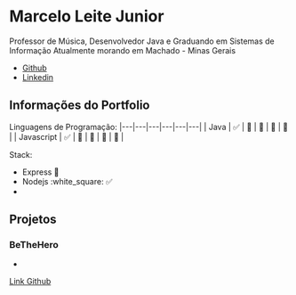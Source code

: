 # Marcelo Leite Junior

Professor de Música, Desenvolvedor Java e Graduando em Sistemas de Informação
Atualmente morando em Machado - Minas Gerais

- [Github](https://github.com/mleitejunior/)
- [Linkedin](https://www.linkedin.com/in/marcelo-leite-junior-472a9313a/)

## Informações do Portfolio

Linguagens de Programação: 
|---|---|---|---|---|---|
| Java | :white_check_mark: | :black_square_button: | :black_square_button: | :black_square_button: | :black_square_button: |
| Javascript | :white_check_mark: | :black_square_button: | :black_square_button: | :black_square_button: | :black_square_button: |

Stack:
- Express :red_circle:
- Nodejs :white_square: :white_check_mark:
- 

## Projetos

### BeTheHero

- 

[Link Github](https://github.com/mleitejunior/be-the-hero)